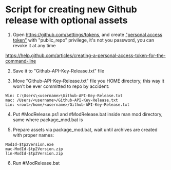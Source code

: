 # Script for creating new Github release with optional assets

1. Open <https://github.com/settings/tokens>, and create ["personal access token"](https://github.com/settings/tokens/new) with "public_repo" privilege, it's not you password, you can revoke it at any time

<https://help.github.com/articles/creating-a-personal-access-token-for-the-command-line>

2. Save it to "Github-API-Key-Release.txt" file

3. Move "Github-API-Key-Release.txt" file you HOME directory, this way it won't be ever committed to repo by accident:

```code
Win: C:\Users\<username>\Github-API-Key-Release.txt
mac: /Users/<username>/Github-API-Key-Release.txt
Lin: <root>/home/<username>/Github-API-Key-Release.txt
```

4. Put #ModRelease.ps1 and #ModRelease.bat inside man mod directory, same where package_mod.bat is

5. Prepare assets via package_mod.bat, wait until archives are created with proper names:

```code
ModId-$tp2Version.exe
mac-ModId-$tp2Version.zip
lin-ModId-$tp2Version.zip
```

6. Run #ModRelease.bat
